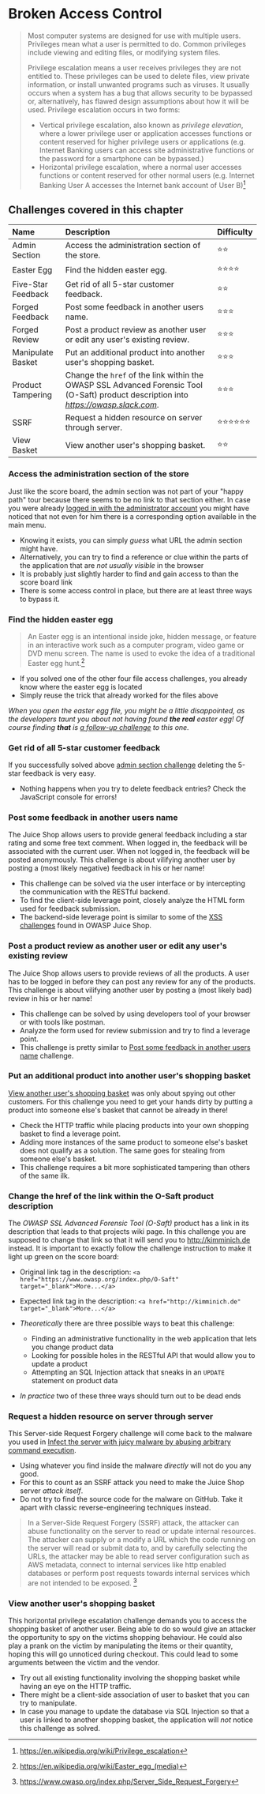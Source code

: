 # Broken Access Control

> Most computer systems are designed for use with multiple users.
> Privileges mean what a user is permitted to do. Common privileges
> include viewing and editing files, or modifying system files.
>
> Privilege escalation means a user receives privileges they are not
> entitled to. These privileges can be used to delete files, view
> private information, or install unwanted programs such as viruses. It
> usually occurs when a system has a bug that allows security to be
> bypassed or, alternatively, has flawed design assumptions about how it
> will be used. Privilege escalation occurs in two forms:
>
> * Vertical privilege escalation, also known as _privilege elevation_,
>   where a lower privilege user or application accesses functions or
>   content reserved for higher privilege users or applications (e.g.
>   Internet Banking users can access site administrative functions or
>   the password for a smartphone can be bypassed.)
> * Horizontal privilege escalation, where a normal user accesses
>   functions or content reserved for other normal users (e.g. Internet
>   Banking User A accesses the Internet bank account of User B)[^1]

## Challenges covered in this chapter

| Name               | Description                                                                                                                            | Difficulty |
|:-------------------|:---------------------------------------------------------------------------------------------------------------------------------------|:-----------|
| Admin Section      | Access the administration section of the store.                                                                                        | ⭐⭐        |
| Easter Egg         | Find the hidden easter egg.                                                                                                            | ⭐⭐⭐⭐     |
| Five-Star Feedback | Get rid of all 5-star customer feedback.                                                                                               | ⭐⭐        |
| Forged Feedback    | Post some feedback in another users name.                                                                                              | ⭐⭐⭐       |
| Forged Review      | Post a product review as another user or edit any user's existing review.                                                              | ⭐⭐⭐       |
| Manipulate Basket  | Put an additional product into another user's shopping basket.                                                                         | ⭐⭐⭐       |
| Product Tampering  | Change the `href` of the link within the OWASP SSL Advanced Forensic Tool (O-Saft) product description into _https://owasp.slack.com_. | ⭐⭐⭐       |
| SSRF               | Request a hidden resource on server through server.                                                                                    | ⭐⭐⭐⭐⭐⭐  |
| View Basket        | View another user's shopping basket.                                                                                                   | ⭐⭐        |

### Access the administration section of the store

Just like the score board, the admin section was not part of your "happy
path" tour because there seems to be no link to that section either. In
case you were already
[logged in with the administrator account](injection.md#log-in-with-the-administrators-user-account)
you might have noticed that not even for him there is a corresponding
option available in the main menu.

* Knowing it exists, you can simply _guess_ what URL the admin section
  might have.
* Alternatively, you can try to find a reference or clue within the
  parts of the application that are _not usually visible_ in the browser
* It is probably just slightly harder to find and gain access to than
  the score board link
* There is some access control in place, but there are at least three
  ways to bypass it.

### Find the hidden easter egg

> An Easter egg is an intentional inside joke, hidden message, or
> feature in an interactive work such as a computer program, video game
> or DVD menu screen. The name is used to evoke the idea of a
> traditional Easter egg hunt.[^2]

* If you solved one of the other four file access challenges, you
  already know where the easter egg is located
* Simply reuse the trick that already worked for the files above

_When you open the easter egg file, you might be a little disappointed,
as the developers taunt you about not having found **the real** easter
egg! Of course finding **that** is
[a follow-up challenge](cryptographic-issues.md#apply-some-advanced-cryptanalysis-to-find-the-real-easter-egg)
to this one._

### Get rid of all 5-star customer feedback

If you successfully solved above
[admin section challenge](#access-the-administration-section-of-the-store)
deleting the 5-star feedback is very easy.

* Nothing happens when you try to delete feedback entries? Check the
  JavaScript console for errors!

### Post some feedback in another users name

The Juice Shop allows users to provide general feedback including a star
rating and some free text comment. When logged in, the feedback will be
associated with the current user. When not logged in, the feedback will
be posted anonymously. This challenge is about vilifying another user by
posting a (most likely negative) feedback in his or her name!

* This challenge can be solved via the user interface or by intercepting
  the communication with the RESTful backend.
* To find the client-side leverage point, closely analyze the HTML form
  used for feedback submission.
* The backend-side leverage point is similar to some of the
  [XSS challenges](xss.md) found in OWASP Juice Shop.

### Post a product review as another user or edit any user's existing review

The Juice Shop allows users to provide reviews of all the products. A
user has to be logged in before they can post any review for any of the
products. This challenge is about vilifying another user by posting a
(most likely bad) review in his or her name!

* This challenge can be solved by using developers tool of your browser
  or with tools like postman.
* Analyze the form used for review submission and try to find a leverage
  point.
* This challenge is pretty similar to
  [Post some feedback in another users name](#post-some-feedback-in-another-users-name)
  challenge.

### Put an additional product into another user's shopping basket

[View another user's shopping basket](#view-another-users-shopping-basket)
was only about spying out other customers. For this challenge you need
to get your hands dirty by putting a product into someone else's basket
that cannot be already in there!

* Check the HTTP traffic while placing products into your own shopping
  basket to find a leverage point.
* Adding more instances of the same product to someone else's basket
  does not qualify as a solution. The same goes for stealing from
  someone else's basket.
* This challenge requires a bit more sophisticated tampering than others
  of the same ilk.

### Change the href of the link within the O-Saft product description

The _OWASP SSL Advanced Forensic Tool (O-Saft)_ product has a link in
its description that leads to that projects wiki page. In this challenge
you are supposed to change that link so that it will send you to
http://kimminich.de instead. It is important to exactly follow the
challenge instruction to make it light up green on the score board:

* Original link tag in the description: `<a
  href="https://www.owasp.org/index.php/O-Saft"
  target="_blank">More...</a>`
* Expected link tag in the description: `<a href="http://kimminich.de"
  target="_blank">More...</a>`

* _Theoretically_ there are three possible ways to beat this challenge:
  * Finding an administrative functionality in the web application that
    lets you change product data
  * Looking for possible holes in the RESTful API that would allow you
    to update a product
  * Attempting an SQL Injection attack that sneaks in an `UPDATE`
    statement on product data
* _In practice_ two of these three ways should turn out to be dead ends

### Request a hidden resource on server through server

This Server-side Request Forgery challenge will come back to the malware
you used in
[Infect the server with juicy malware by abusing arbitrary command execution](injection.md#infect-the-server-with-malware-by-abusing-arbitrary-command-execution).

* Using whatever you find inside the malware _directly_ will not do you
  any good.
* For this to count as an SSRF attack you need to make the Juice Shop
  server _attack itself_.
* Do not try to find the source code for the malware on GitHub. Take it
  apart with classic reverse-engineering techniques instead.

> In a Server-Side Request Forgery (SSRF) attack, the attacker can abuse
> functionality on the server to read or update internal resources. The
> attacker can supply or a modify a URL which the code running on the
> server will read or submit data to, and by carefully selecting the
> URLs, the attacker may be able to read server configuration such as
> AWS metadata, connect to internal services like http enabled databases
> or perform post requests towards internal services which are not
> intended to be exposed. [^3]

### View another user's shopping basket

This horizontal privilege escalation challenge demands you to access the
shopping basket of another user. Being able to do so would give an
attacker the opportunity to spy on the victims shopping behaviour. He
could also play a prank on the victim by manipulating the items or their
quantity, hoping this will go unnoticed during checkout. This could lead
to some arguments between the victim and the vendor.

* Try out all existing functionality involving the shopping basket while
  having an eye on the HTTP traffic.
* There might be a client-side association of user to basket that you
  can try to manipulate.
* In case you manage to update the database via SQL Injection so that a
  user is linked to another shopping basket, the application will _not_
  notice this challenge as solved.

[^1]: https://en.wikipedia.org/wiki/Privilege_escalation
[^2]: https://en.wikipedia.org/wiki/Easter_egg_(media)
[^3]: https://www.owasp.org/index.php/Server_Side_Request_Forgery